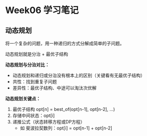 # Week06 学习笔记

## 动态规划

将一个复杂的问题，用一种递归的方式分解成简单的子问题。

动态规划就是分治 + 最优子结构

**动态规划与分治对比：** 

* 动态规划和递归或分治没有根本上的区别（关键看有无最优子结构）
* 共性：找到重复子问题
* 差异性：最优子结构、中途可以淘汰次优解

**动态规划关键点：**

1. 最优子结构 opt[n] = best_of(opt[n-1], opt[n-2], ...)
2. 存储中间状态：opt[i]
3. 递推公式（状态转移方程或DP方程）
   * 如 斐波拉契数列：opt[i] = opt[n-1] + opt[n-2]

